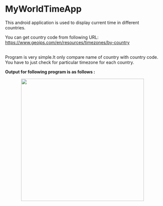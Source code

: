 # MyWorldTimeApp
This android application is used to display current time in different countries.

You can get country code from following URL:
https://www.geoips.com/en/resources/timezones/by-country<br><br>

Program is very simple.It only compare name of country with country code.
You have to just check for particular timezone for each country.

<b>Output for following program is as follows :</b>
<div align="center">
    <img src="https://user-images.githubusercontent.com/35371687/46993366-79fa1980-d12c-11e8-9efb-81674d87d25d.png" width="400px"</img> 
</div>


